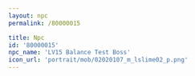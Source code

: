 ```yaml
---
layout: npc
permalink: /80000015

title: Npc
id: '80000015'
npc_name: 'LV15 Balance Test Boss'
icon_url: 'portrait/mob/02020107_m_lslime02_p.png'
---
```

